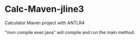 Calc-Maven-jline3
====================

Calculator Maven project with ANTLR4 

"mvn compile exec:java" will compile and run the main method.
